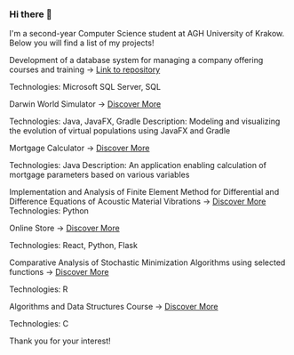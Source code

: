 ### Hi there 👋

I'm a second-year Computer Science student at AGH University of Krakow. Below you will find a list of my projects!


Development of a database system for managing a company offering courses and training  ->  [Link to repository]()


Technologies: Microsoft SQL Server, SQL

Darwin World Simulator ->  [Discover More](https://github.com/WiktorDybalski/PO_PROJEKT_DYBALSKI_GRZYBACZ)


Technologies: Java, JavaFX, Gradle
Description: Modeling and visualizing the evolution of virtual populations using JavaFX and Gradle

Mortgage Calculator ->  [Discover More](https://github.com/WiktorDybalski/Mortgage_calculator)


Technologies: Java
Description: An application enabling calculation of mortgage parameters based on various variables  

Implementation and Analysis of Finite Element Method for Differential and Difference Equations of Acoustic Material Vibrations  ->  [Discover More](https://github.com/WiktorDybalski/Finite-Element-Method-for-Differential-and-Difference-Equations-)
Technologies: Python

Online Store -> [Discover More](https://github.com/WiktorDybalski/Online-store)


Technologies: React, Python, Flask

Comparative Analysis of Stochastic Minimization Algorithms using selected functions ->  [Discover More](https://github.com/WiktorDybalski/Stochastic_minimization)


Technologies: R

Algorithms and Data Structures Course ->  [Discover More](https://github.com/WiktorDybalski/Python_projects-term_2-ASD)


Technologies: C

Thank you for your interest!
